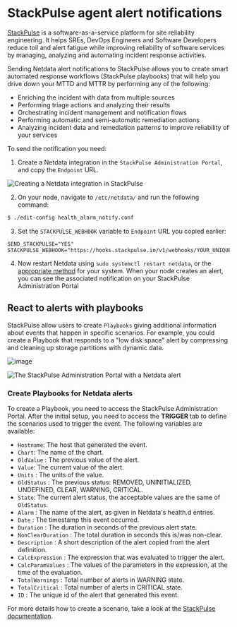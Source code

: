 <!--
title: "StackPulse agent alert notifications"
description: "Send alerts to your StackPulse Netdata integration any time an anomaly or performance issue strikes a node in your infrastructure."
sidebar_label: "StackPulse"
custom_edit_url: "https://github.com/netdata/netdata/edit/master/health/notifications/stackpulse/README.md"
learn_status: "Published"
learn_topic_type: "Tasks"
learn_rel_path: "Integrations/Notify/Agent alert notifications"
learn_autogeneration_metadata: "{'part_of_cloud': False, 'part_of_agent': True}"
-->

# StackPulse agent alert notifications

[StackPulse](https://stackpulse.com/) is a software-as-a-service platform for site reliability engineering.
It helps SREs, DevOps Engineers and Software Developers reduce toil and alert fatigue while improving reliability of 
software services by managing, analyzing and automating incident response activities.

Sending Netdata alert notifications to StackPulse allows you to create smart automated response workflows 
(StackPulse playbooks) that will help you drive down your MTTD and MTTR by performing any of the following:

-   Enriching the incident with data from multiple sources
-   Performing triage actions and analyzing their results
-   Orchestrating incident management and notification flows
-   Performing automatic and semi-automatic remediation actions
-   Analyzing incident data and remediation patterns to improve reliability of your services

To send the notification you need:

1.  Create a Netdata integration in the `StackPulse Administration Portal`, and copy the `Endpoint` URL.

![Creating a Netdata integration in StackPulse](https://user-images.githubusercontent.com/49162938/93023348-d9455a80-f5dd-11ea-8e05-67d07dce93e4.png)

2.  On your node, navigate to `/etc/netdata/` and run the following command:

```sh
$ ./edit-config health_alarm_notify.conf
```

3.  Set the `STACKPULSE_WEBHOOK` variable to `Endpoint` URL you copied earlier:

```
SEND_STACKPULSE="YES"
STACKPULSE_WEBHOOK="https://hooks.stackpulse.io/v1/webhooks/YOUR_UNIQUE_ID"
```

4.  Now restart Netdata using `sudo systemctl restart netdata`, or the [appropriate
    method](https://github.com/netdata/netdata/blob/master/docs/configure/start-stop-restart.md) for your system. When your node creates an alert, you can see the
    associated notification on your StackPulse Administration Portal 

## React to alerts with playbooks

StackPulse allow users to create `Playbooks` giving additional information about events that happen in specific 
scenarios. For example, you could create a Playbook that responds to a "low disk space" alert by compressing and 
cleaning up storage partitions with dynamic data.

![image](https://user-images.githubusercontent.com/49162938/93207961-4c201400-f74b-11ea-94d1-42a29d007b62.png)
 
![The StackPulse Administration Portal with a Netdata alert](https://user-images.githubusercontent.com/49162938/93208199-bfc22100-f74b-11ea-83c4-728be23dcf4d.png)

### Create Playbooks for Netdata alerts

To create a Playbook, you need to access the StackPulse Administration Portal. After the initial setup, you need to
access the **TRIGGER** tab to define the scenarios used to trigger the event. The following variables are available:

-  `Hostname`: The host that generated the event.
-  `Chart`: The name of the chart.
-  `OldValue` : The previous value of the alert.
-  `Value`: The current value of the alert.
-  `Units` : The units of the value.
-  `OldStatus` : The previous status: REMOVED, UNINITIALIZED, UNDEFINED, CLEAR, WARNING, CRITICAL.
-  `State`: The current alert  status, the acceptable values are the same of `OldStatus`.
-  `Alarm` : The name of the alert, as given in Netdata's health.d entries.
-  `Date` : The timestamp this event occurred.
-  `Duration` : The duration in seconds of the previous alert state.
-  `NonClearDuration` : The total duration in seconds this is/was non-clear.
-  `Description` : A short description of the alert copied from the alert definition.
-  `CalcExpression` : The expression that was evaluated to trigger the alert.
-  `CalcParamValues` : The values of the parameters in the expression, at the time of the evaluation.
-  `TotalWarnings` : Total number of alerts in WARNING state.
-  `TotalCritical` : Total number of alerts in CRITICAL state.
-  `ID` : The unique id of the alert that generated this event.

For more details how to create a scenario, take a look at the [StackPulse documentation](https://docs.stackpulse.io).


